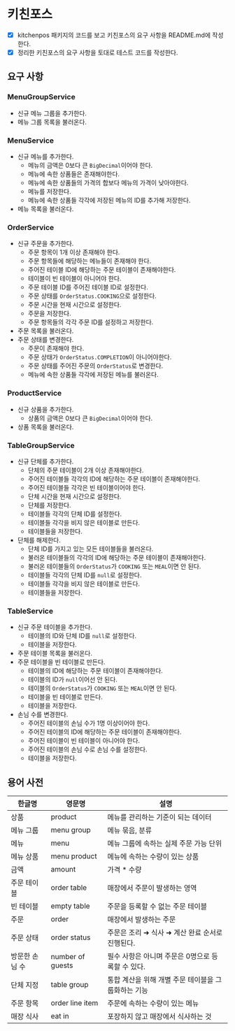 # 키친포스

- [x] kitchenpos 패키지의 코드를 보고 키친포스의 요구 사항을 README.md에 작성한다. 
- [x] 정리한 키친포스의 요구 사항을 토대로 테스트 코드를 작성한다. 

## 요구 사항

### MenuGroupService

- 신규 메뉴 그룹을 추가한다.
- 메뉴 그룹 목록을 불러온다.
 
### MenuService

- 신규 메뉴를 추가한다.
  - 메뉴의 금액은 0보다 큰 `BigDecimal`이어야 한다.
  - 메뉴에 속한 상품들은 존재해야한다.
  - 메뉴에 속한 상품들의 가격의 합보다 메뉴의 가격이 낮아야한다.
  - 메뉴를 저장한다.
  - 메뉴에 속한 상품들 각각에 저장된 메뉴의 ID를 추가해 저장한다.
- 메뉴 목록을 불러온다.
 
### OrderService

- 신규 주문을 추가한다.
  - 주문 항목이 1개 이상 존재해야 한다.
  - 주문 항목들에 해당하는 메뉴들이 존재해야 한다.
  - 주어진 테이블 ID에 해당하는 주문 테이블이 존재해야한다.
  - 테이블이 빈 테이블이 아니어야 한다.
  - 주문 테이블 ID를 주어진 테이블 ID로 설정한다.
  - 주문 상태를 `OrderStatus.COOKING`으로 설정한다.
  - 주문 시간을 현재 시간으로 설정한다.
  - 주문을 저장한다.
  - 주문 항목들의 각각 주문 ID를 설정하고 저장한다.
- 주문 목록을 불러온다.
- 주문 상태를 변경한다.
  - 주문이 존재해야 한다.
  - 주문 상태가 `OrderStatus.COMPLETION`이 아니어야한다.
  - 주문 상태를 주어진 주문의 `OrderStatus`로 변경한다.
  - 메뉴에 속한 상품들 각각에 저장된 메뉴를 불러온다.
  
### ProductService

- 신규 상품을 추가한다.
  - 상품의 금액은 0보다 큰 `BigDecimal`이어야 한다. 
- 상품 목록을 불러온다.

### TableGroupService

- 신규 단체를 추가한다.
  - 단체의 주문 테이블이 2개 이상 존재해야한다.
  - 주어진 테이블들 각각의 ID에 해당하는 주문 테이블이 존재해야한다.
  - 주어진 테이블들 각각은 빈 테이블이어야 한다.
  - 단체 시간을 현재 시간으로 설정한다.
  - 단체를 저장한다.
  - 테이블들 각각의 단체 ID를 설정한다.
  - 테이블들 각각을 비지 않은 테이블로 만든다.
  - 테이블들을 저장한다.
- 단체를 해제한다.
  - 단체 ID를 가지고 있는 모든 테이블들을 불러온다.
  - 불러온 테이블들의 각각의 ID에 해당하는 주문 테이블이 존재해야한다.
  - 불러온 테이블들의 `OrderStatus`가 `COOKING` 또는 `MEAL`이면 안 된다.
  - 테이블들 각각의 단체 ID를 `null`로 설정한다.
  - 테이블들 각각을 비지 않은 테이블로 만든다.
  - 테이블들을 저장한다.

### TableService

- 신규 주문 테이블을 추가한다.
  - 테이블의 ID와 단체 ID를 `null`로 설정한다.
  - 테이블을 저장한다.
- 주문 테이블 목록을 불러온다.
- 주문 테이블을 빈 테이블로 만든다.
  - 테이블의 ID에 해당하는 주문 테이블이 존재해야한다.
  - 테이블의 ID가 `null`이어선 안 된다.
  - 테이블의 `OrderStatus`가 `COOKING` 또는 `MEAL`이면 안 된다. 
  - 테이블을 빈 테이블로 만든다.
  - 테이블을 저장한다.
- 손님 수를 변경한다.
  - 주어진 테이블의 손님 수가 1명 이상이어야 한다.
  - 주어진 테이블의 ID에 해당하는 주문 테이블이 존재해야한다.
  - 주어진 테이블이 빈 테이블이 아니어야 한다.
  - 주어진 테이블의 손님 수로 손님 수를 설정한다.
  - 테이블을 저장한다.
  
## 용어 사전

| 한글명 | 영문명 | 설명 |
| --- | --- | --- |
| 상품 | product | 메뉴를 관리하는 기준이 되는 데이터 |
| 메뉴 그룹 | menu group | 메뉴 묶음, 분류 |
| 메뉴 | menu | 메뉴 그룹에 속하는 실제 주문 가능 단위 |
| 메뉴 상품 | menu product | 메뉴에 속하는 수량이 있는 상품 |
| 금액 | amount | 가격 * 수량 |
| 주문 테이블 | order table | 매장에서 주문이 발생하는 영역 |
| 빈 테이블 | empty table | 주문을 등록할 수 없는 주문 테이블 |
| 주문 | order | 매장에서 발생하는 주문 |
| 주문 상태 | order status | 주문은 조리 ➜ 식사 ➜ 계산 완료 순서로 진행된다. |
| 방문한 손님 수 | number of guests | 필수 사항은 아니며 주문은 0명으로 등록할 수 있다. |
| 단체 지정 | table group | 통합 계산을 위해 개별 주문 테이블을 그룹화하는 기능 |
| 주문 항목 | order line item | 주문에 속하는 수량이 있는 메뉴 |
| 매장 식사 | eat in | 포장하지 않고 매장에서 식사하는 것 |
